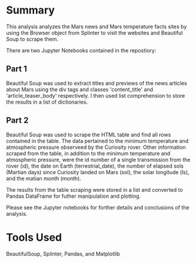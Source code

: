 # Summary #
This analysis analyzes the Mars news and Mars temperature facts sites by using the Browser object from Splinter to visit the websites and Beautiful Soup to scrape them.

There are two Jupyter Notebooks contained in the repostiory:

## Part 1 ##
Beautiful Soup was used to extract titles and previews of the news articles about Mars using the div tags and classes 'content_title' and 'article_teaser_body' respectively. I then used list comprehension to store the results in a list of dictionaries.

## Part 2 ##
Beautiful Soup was used to scrape the HTML table and find all rows contained in the table. The data pertained to the minimum temperature and atmospheric pressure observeed by the Curiosity rover. Other information scraped from the table, in addition to the minimum temperature and atmospheric pressure, were the id number of a single transmission from the rover (id), the date on Earth (terrestrial_date), the number of elapsed sols (Martian days) since Curiosity landed on Mars (sol), the solar longitude (ls), and the matian month (month). 

The results from the table scraping were stored in a list and converted to Pandas DataFrame for futher manipulation and plotting. 

Please see the Jupyter notebooks for forther details and conclusions of the analysis. 

# Tools Used #
BeautifulSoup, Splinter, Pandas, and Matplotlib

